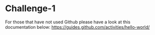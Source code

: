 # Challenge-1

For those that have not used Github please have a look at this documentation below:
https://guides.github.com/activities/hello-world/
